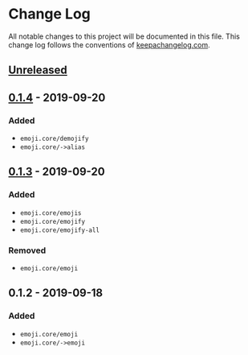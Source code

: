 # Change Log
All notable changes to this project will be documented in this file. This change log follows the conventions of [keepachangelog.com](http://keepachangelog.com/).

## [Unreleased]

## [0.1.4] - 2019-09-20
### Added
- `emoji.core/demojify`
- `emoji.core/->alias`

## [0.1.3] - 2019-09-20
### Added
- `emoji.core/emojis`
- `emoji.core/emojify`
- `emoji.core/emojify-all`
### Removed
- `emoji.core/emoji`

## 0.1.2 - 2019-09-18
### Added
- `emoji.core/emoji`
- `emoji.core/->emoji`

[Unreleased]: https://github.com/dawran6/emoji/compare/0.1.4...HEAD
[0.1.4]: https://github.com/dawran6/emoji/compare/0.1.3...0.1.4
[0.1.3]: https://github.com/dawran6/emoji/compare/0.1.2...0.1.3
